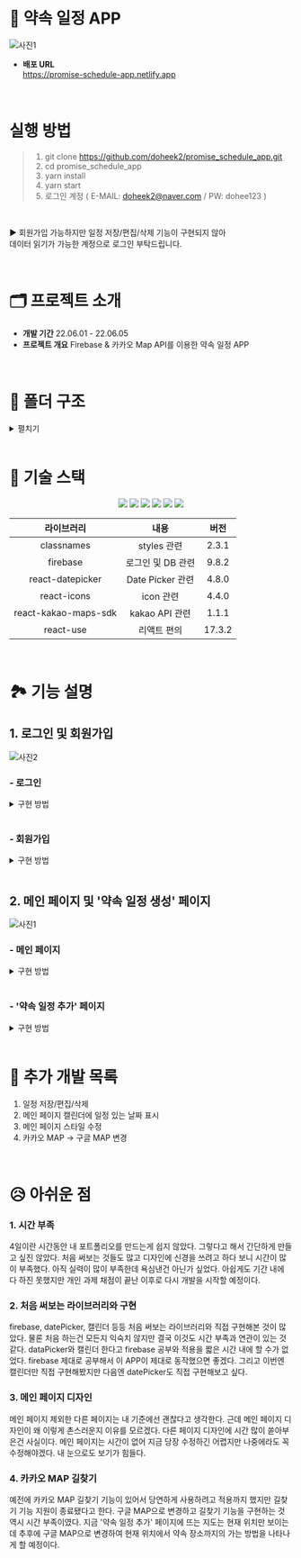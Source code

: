# 📅 약속 일정 APP

![사진1](https://user-images.githubusercontent.com/97458345/172038899-d14a3d40-3f51-42f1-b37a-3e1ff35ac3f6.jpg)

- **배포 URL** <br/> https://promise-schedule-app.netlify.app

<br/>

# 실행 방법
>1. git clone https://github.com/doheek2/promise_schedule_app.git
>2. cd promise_schedule_app
>3. yarn install
>4. yarn start
>5. 로그인 계정 ( E-MAIL: doheek2@naver.com / PW: dohee123 )

<br/>

▶ 회원가입 가능하지만 일정 저장/편집/삭제 기능이 구현되지 않아 <br/>
데이터 읽기가 가능한 계정으로 로그인 부탁드립니다.

<br/>

# 🗂 프로젝트 소개
- **개발 기간** 22.06.01 - 22.06.05
- **프로젝트 개요** Firebase & 카카오 Map API를 이용한 약속 일정 APP

<br/>

# 📁 폴더 구조
<details>
    <summary>펼치기</summary>

```
├─ src
│  ├─ assets
│  │  └─ svgs
│  │     ├─ check.svg
│  │     ├─ index.js
│  │     └─ logo.svg
│  ├─ components
│  │  ├─ CloseBtn
│  │  │  ├─ closeBtn.module.scss
│  │  │  └─ index.tsx
│  │  ├─ Form
│  │  │  ├─ form.module.scss
│  │  │  └─ index.tsx
│  │  └─ MobileWrapper
│  │     ├─ index.tsx
│  │     └─ mobileWrapper.module.scss
│  ├─ index.tsx
│  ├─ logo.svg
│  ├─ react-app-env.d.ts
│  ├─ reportWebVitals.ts
│  ├─ routes
│  │  ├─ index.tsx
│  │  ├─ Login
│  │  │  ├─ index.tsx
│  │  │  └─ login.module.scss
│  │  ├─ Main
│  │  │  ├─ Calendar
│  │  │  │  ├─ calendar.module.scss
│  │  │  │  └─ index.tsx
│  │  │  ├─ index.tsx
│  │  │  ├─ main.module.scss
│  │  │  └─ SelectList
│  │  │     ├─ index.tsx
│  │  │     └─ selectList.module.scss
│  │  ├─ NewSchedule
│  │  │  ├─ index.tsx
│  │  │  ├─ KakaoMap
│  │  │  │  ├─ index.tsx
│  │  │  │  └─ kakaoMap.module.scss
│  │  │  ├─ newSchedule.module.scss
│  │  │  └─ SelectDate
│  │  │     ├─ datepicker.css
│  │  │     ├─ index.tsx
│  │  │     └─ selectDate.module.scss
│  │  ├─ routes.module.scss
│  │  └─ SignUp
│  │     ├─ index.tsx
│  │     ├─ signUp.module.scss
│  │     └─ SuccessSignUp
│  │        ├─ index.tsx
│  │        └─ successSignUp.module.scss
│  ├─ services
│  │  └─ firebase.ts
│  ├─ setupTests.ts
│  ├─ states
│  │  └─ recoil.ts
│  ├─ styles
│  │  ├─ base
│  │  │  ├─ _fonts.scss
│  │  │  ├─ _more.scss
│  │  │  └─ _reset.scss
│  │  ├─ constants
│  │  │  ├─ _colors.scss
│  │  │  ├─ _levels.scss
│  │  │  └─ _sizes.scss
│  │  ├─ index.js
│  │  ├─ index.scss
│  │  └─ mixins
│  │     ├─ _animation.scss
│  │     ├─ _flexbox.scss
│  │     ├─ _position.scss
│  │     ├─ _responsive.scss
│  │     ├─ _typography.scss
│  │     └─ _visual.scss
│  ├─ types
│  │  └─ promise.d.ts
│  └─ utils
│     └─ axios.ts
├─ tsconfig.json
└─ yarn.lock
```

</details>

<br/>

# 🔨 기술 스택
<div align="center">
 <img src="https://img.shields.io/badge/HTML5-E34F26?style=flat-square&logo=HTML5&logoColor=white"/>
 <img src="https://img.shields.io/badge/CSS3-1572B6?style=flat-square&logo=CSS3&logoColor=white"/>
 <img src="https://img.shields.io/badge/Sass-CC6699?style=flat-square&logo=Sass&logoColor=white"/>
 <img src="https://img.shields.io/badge/TypeScript-3178C6?style=flat-square&logo=TypeScript&logoColor=white"/>
 <img src="https://img.shields.io/badge/React-61DAFB?style=flat-square&logo=React&logoColor=white"/>
 <img src="https://img.shields.io/badge/Recoil-764ABC?style=flat-square&logo=Recoil&logoColor=white"/>

 <br/>

|라이브러리|내용|버전|
|:---:|:---:|:---:|
| classnames | styles 관련 | 2.3.1 |
| firebase | 로그인 및 DB 관련 | 9.8.2 |
| react-datepicker | Date Picker 관련 | 4.8.0 |
| react-icons | icon 관련 | 4.4.0 |
| react-kakao-maps-sdk | kakao API 관련 | 1.1.1 |
| react-use | 리액트 편의 | 17.3.2 |

<br/>

</div>

# 🏞 기능 설명

## 1. 로그인 및 회원가입

![사진2](https://user-images.githubusercontent.com/97458345/172026026-8467ff18-186a-4e6f-9810-0bc43ae92e71.jpg)

### - 로그인
<details>
  <summary>구현 방법</summary>
1. signInWithEmailAndPassword를 통해 firebase에 있는 계정 정보와 일치하면 메인 화면으로 이동합니다.

```ts
signInWithEmailAndPassword(auth, email, password).then(() => {
  setIsLoggedIn(true)
  navigate('/')
})
```   

</details>

<br/>

### - 회원가입
<details>
    <summary>구현 방법</summary>
1. createUserWithEmailAndPassword를 통해 firebase에 계정 생성이 되면 '회원 가입 성공' 페이지로 이동합니다.

```ts
createUserWithEmailAndPassword(auth, email, password)
  .then(() => {
    navigate('/successSignUp')
  })
  .catch((error) => {
    // eslint-disable-next-line no-console
    console.log(error.message)
  })
```
</details>

<br/>

## 2. 메인 페이지 및 '약속 일정 생성' 페이지

![사진1](https://user-images.githubusercontent.com/97458345/172038899-d14a3d40-3f51-42f1-b37a-3e1ff35ac3f6.jpg)

### - 메인 페이지
<details>
  <summary>구현 방법</summary>
1. 현재 선택된 month 1일의 요일을 구하여 일요일부터 해당 요일까지 공백을 준 뒤, date count만큼 date을 출력합니다.

```ts
const returnDay = useCallback(() => {
  const dayArr: ReactElement[] = []
  for (const nowDay of WEEK_LIST) {
    let i = 0
    const day = new Date(selectedYear, selectedMonth - 1, 1).getDay()
    if (WEEK_LIST[day] === nowDay) {
      for (i = 0; i < dateTotalCount; i += 1) {
        const timeKey = `day${i + 1}`
        dayArr.push(
          <button
            type='button'
            key={timeKey}
            onClick={dateClickHandler}
            value={i + 1}
            className={cx(
              {
                [styles.today]: TODAY.year === selectedYear && TODAY.month === selectedMonth && TODAY.date === i + 1,
              },
              { [styles.weekday]: true },
              {
                [styles.sunday]: new Date(selectedYear, selectedMonth - 1, i + 1).getDay() === 0,
              },
              {
                [styles.clickedDate]: isBtnClickedArr[i],
              }
            )}
          >
            {i + 1}
          </button>
        )
      }
    } else {
      dayArr.push(<div key={nowDay} className={styles.weekday} />)
    }
    if (i === dateTotalCount) break
  }
  return dayArr
}, [selectedYear, selectedMonth, dateTotalCount])
```

<br/>

2. firebase에 저장되어 있는 일정 날짜 데이터와 캘린더에 선택한 날짜 데이터가 일치하면 selectData에 push합니다.

```ts
if (firebaseData.length !== 0) {
  firebaseData[0].data.forEach((v) => {
    const year = new Date(v.date).getFullYear()
    const month = new Date(v.date).getMonth() + 1
    const date = new Date(v.date).getDate()

    if (year === selectedYear && month === selectedMonth && date === selectedDate) {
      selectData.push(v)
    }
  })
}
```
</details>

<br/>

### - '약속 일정 추가' 페이지
<details>
  <summary>구현 방법</summary>
1. 라이브러리를 통해 DatePicker를 구현하였습니다. <br/>
(직접 custom을 하기 위해 module.scss가 아닌 css 파일을 사용하였습니다.)

```ts
<DatePicker
  selected={selectedDate}
  className='datepicker'
  dateFormat='yy. MM. dd (eee)'
  disabledKeyboardNavigation
  onChangeRaw={inputReadOnlyHandler}
  onChange={dateChangeHandler}
  customInput={<input type='text' className={styles.datePickerInput} />}
  renderCustomHeader={({
    date,
    decreaseMonth,
    increaseMonth,
    prevMonthButtonDisabled,
    nextMonthButtonDisabled,
  }) => (
    <div className={styles.datePickerHeader}>
      <button
        type='button'
        className={cx(styles.navigation, styles.prevBtn)}
        onClick={decreaseMonth}
        disabled={prevMonthButtonDisabled}
      >
        <MdArrowBackIos />
      </button>
      <div className={styles.currentMonth}>
        {date.getFullYear()} {date.getMonth() + 1}
      </div>
      <button
        type='button'
        className={cx(styles.navigation, styles.nextBtn)}
        onClick={increaseMonth}
        disabled={nextMonthButtonDisabled}
      >
        <MdArrowForwardIos />
      </button>
    </div>
  )}
/>
```

<br/>

2. geolocation을 통해 현재 위치를 kakao map을 통해 보여줍니다.

```ts
const [lat, setLat] = useState(33.450701)
const [lng, setLng] = useState(126.570667)

if (navigator.geolocation) {
  navigator.geolocation.getCurrentPosition((position) => {
    setLat(position.coords.latitude)
    setLng(position.coords.longitude)
  })
}
```

</details>

<br/>

# 📌 추가 개발 목록
1. 일정 저장/편집/삭제
2. 메인 페이지 캘린더에 일정 있는 날짜 표시
3. 메인 페이지 스타일 수정
4. 카카오 MAP -> 구글 MAP 변경

<br/>

# 😥 아쉬운 점
### 1. 시간 부족
4일이란 시간동안 내 포트폴리오를 만드는게 쉽지 않았다. 그렇다고 해서 간단하게 만들고 싶진 않았다. 처음 써보는 것들도 많고 디자인에 신경을 쓰려고 하다 보니 시간이 많이 부족했다. 아직 실력이 많이 부족한데 욕심낸건 아닌가 싶었다. 아쉽게도 기간 내에 다 하진 못했지만 개인 과제 채점이 끝난 이후로 다시 개발을 시작할 예정이다.

### 2. 처음 써보는 라이브러리와 구현
firebase, datePicker, 캘린더 등등 처음 써보는 라이브러리와 직접 구현해본 것이 많았다. 물론 처음 하는건 모든지 익숙치 않지만 결국 이것도 시간 부족과 연관이 있는 것 같다. dataPicker와 캘린더 한다고 firebase 공부와 적용을 짧은 시간 내에 할 수가 없었다. firebase 제대로 공부해서 이 APP이 제대로 동작했으면 좋겠다. 그리고 이번엔 캘린더만 직접 구현해봤지만 다음엔 datePicker도 직접 구현해보고 싶다.

### 3. 메인 페이지 디자인
메인 페이지 제외한 다른 페이지는 내 기준에선 괜찮다고 생각한다. 근데 메인 페이지 디자인이 왜 이렇게 촌스러운지 이유를 모르겠다. 다른 페이지 디자인에 시간 많이 쏟아부은건 사실이다. 메인 페이지는 시간이 없어 지금 당장 수정하긴 어렵지만 나중에라도 꼭 수정해야겠다. 내 눈으로도 보기가 힘들다.

### 4. 카카오 MAP 길찾기
예전에 카카오 MAP 길찾기 기능이 있어서 당연하게 사용하려고 적용까지 했지만 길찾기 기능 지원이 종료됐다고 한다. 구글 MAP으로 변경하고 길찾기 기능을 구현하는 것 역시 시간 부족이였다. 지금 '약속 일정 추가' 페이지에 뜨는 지도는 현재 위치만 보이는데 추후에 구글 MAP으로 변경하여 현재 위치에서 약속 장소까지의 가는 방법을 나타나게 할 예정이다.